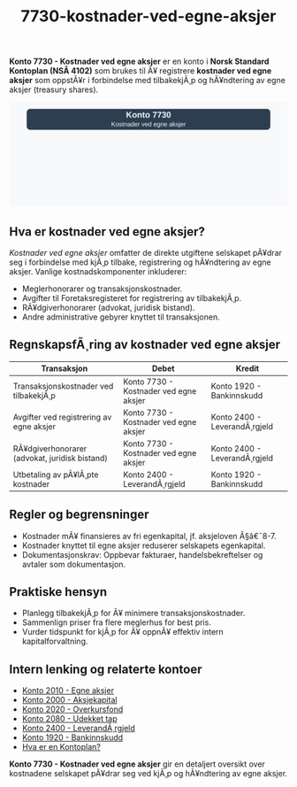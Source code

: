 ﻿---
title: "7730-kostnader-ved-egne-aksjer"
meta_title: "7730-kostnader-ved-egne-aksjer"
meta_description: "**Konto 7730 - Kostnader ved egne aksjer** er en konto i **Norsk Standard Kontoplan (NSÂ 4102)** som brukes til Ã¥ registrere **kostnader ved egne aksjer** som ..."
slug: 7730-kostnader-ved-egne-aksjer
type: blog
layout: pages/single
---

**Konto 7730 - Kostnader ved egne aksjer** er en konto i **Norsk Standard Kontoplan (NSÂ 4102)** som brukes til Ã¥ registrere **kostnader ved egne aksjer** som oppstÃ¥r i forbindelse med tilbakekjÃ¸p og hÃ¥ndtering av egne aksjer (treasury shares).

![Illustrasjon av konto 7730 kostnader ved egne aksjer](7730-kostnader-ved-egne-aksjer-image.svg)

## Hva er kostnader ved egne aksjer?

*Kostnader ved egne aksjer* omfatter de direkte utgiftene selskapet pÃ¥drar seg i forbindelse med kjÃ¸p tilbake, registrering og hÃ¥ndtering av egne aksjer. Vanlige kostnadskomponenter inkluderer:

* Meglerhonorarer og transaksjonskostnader.
* Avgifter til Foretaksregisteret for registrering av tilbakekjÃ¸p.
* RÃ¥dgiverhonorarer (advokat, juridisk bistand).
* Andre administrative gebyrer knyttet til transaksjonen.

## RegnskapsfÃ¸ring av kostnader ved egne aksjer

| Transaksjon                                   | Debet                                           | Kredit                       |
|-----------------------------------------------|-------------------------------------------------|------------------------------|
| Transaksjonskostnader ved tilbakekjÃ¸p         | Konto 7730 - Kostnader ved egne aksjer          | Konto 1920 - Bankinnskudd    |
| Avgifter ved registrering av egne aksjer      | Konto 7730 - Kostnader ved egne aksjer          | Konto 2400 - LeverandÃ¸rgjeld |
| RÃ¥dgiverhonorarer (advokat, juridisk bistand) | Konto 7730 - Kostnader ved egne aksjer          | Konto 2400 - LeverandÃ¸rgjeld |
| Utbetaling av pÃ¥lÃ¸pte kostnader               | Konto 2400 - LeverandÃ¸rgjeld                    | Konto 1920 - Bankinnskudd    |

## Regler og begrensninger

* Kostnader mÃ¥ finansieres av fri egenkapital, jf. aksjeloven Â§â€¯8-7.
* Kostnader knyttet til egne aksjer reduserer selskapets egenkapital.
* Dokumentasjonskrav: Oppbevar fakturaer, handelsbekreftelser og avtaler som dokumentasjon.

## Praktiske hensyn

* Planlegg tilbakekjÃ¸p for Ã¥ minimere transaksjonskostnader.
* Sammenlign priser fra flere meglerhus for best pris.
* Vurder tidspunkt for kjÃ¸p for Ã¥ oppnÃ¥ effektiv intern kapitalforvaltning.

## Intern lenking og relaterte kontoer

* [Konto 2010 - Egne aksjer](/blogs/kontoplan/2010-egne-aksjer "Konto 2010 - Egne aksjer: Treasury shares i Norsk Standard Kontoplan")
* [Konto 2000 - Aksjekapital](/blogs/kontoplan/2000-aksjekapital "Konto 2000 - Aksjekapital: Aksjekapital i Norsk Standard Kontoplan")
* [Konto 2020 - Overkursfond](/blogs/kontoplan/2020-overkursfond "Konto 2020 - Overkursfond: Overkursfond i Norsk Standard Kontoplan")
* [Konto 2080 - Udekket tap](/blogs/kontoplan/2080-udekket-tap "Konto 2080 - Udekket tap: Udekket tap i Norsk Standard Kontoplan")
* [Konto 2400 - LeverandÃ¸rgjeld](/blogs/kontoplan/2400-leverandorgjeld "Konto 2400 - LeverandÃ¸rgjeld: LeverandÃ¸rgjeld i Norsk Standard Kontoplan")
* [Konto 1920 - Bankinnskudd](/blogs/kontoplan/1920-bankinnskudd "Konto 1920 - Bankinnskudd: Bankinnskudd i Norsk Standard Kontoplan")
* [Hva er en Kontoplan?](/blogs/regnskap/hva-er-kontoplan "Hva er en Kontoplan? Komplett Guide til Kontoplaner i Norsk Regnskap")

**Konto 7730 - Kostnader ved egne aksjer** gir en detaljert oversikt over kostnadene selskapet pÃ¥drar seg ved kjÃ¸p og hÃ¥ndtering av egne aksjer.
